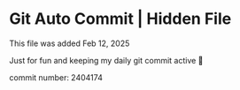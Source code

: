 # Git Auto Commit | Hidden File

This file was added Feb 12, 2025

Just for fun and keeping my daily git commit active 🤪

commit number: 2404174
